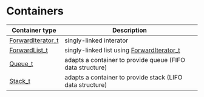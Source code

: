 # Containers

| Container type                           | Description                                                       |
| ---------------------------------------- | ----------------------------------------------------------------- |
| [ForwardIterator_t](forward_iterator.md) | singly-linked interator                                           |
| [ForwardList_t](forward_list.md)         | singly-linked list using [ForwardIterator_t](forward_iterator.md) |
| [Queue_t](queue.md)                      | adapts a container to provide queue (FIFO data structure)         |
| [Stack_t](stack.md)                      | adapts a container to provide stack (LIFO data structure)         |
